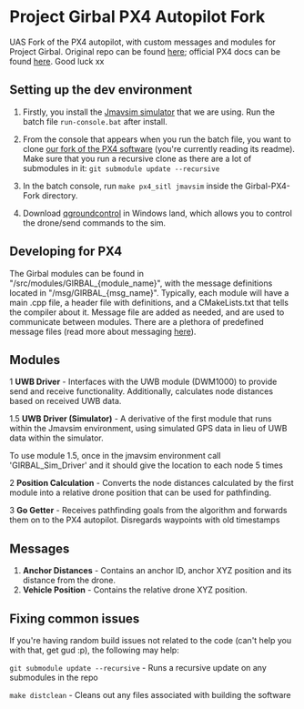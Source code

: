 # Project Girbal PX4 Autopilot Fork

UAS Fork of the PX4 autopilot, with custom messages and modules for Project Girbal. Original repo can be found [here](https://github.com/PX4/PX4-Autopilot); official PX4 docs can be found [here](https://docs.px4.io/master/en/). Good luck xx

## Setting up the dev environment
1. Firstly, you install the [Jmavsim simulator](https://docs.px4.io/master/en/dev_setup/dev_env_windows_cygwin.html) that we are using. Run the batch file `run-console.bat` after install. 

2. From the console that appears when you run the batch file, you want to clone [our fork of the PX4 software](https://github.com/MonashUAS/Girbal-PX4-Fork) (you're currently reading its readme). Make sure that you run a recursive clone as there are a lot of submodules in it: `git submodule update --recursive`

3. In the batch console, run `make px4_sitl jmavsim` inside the Girbal-PX4-Fork directory. 

4. Download [qgroundcontrol](https://docs.qgroundcontrol.com/master/en/releases/daily_builds.html) in Windows land, which allows you to control the drone/send commands to the sim.

## Developing for PX4
The Girbal modules can be found in "/src/modules/GIRBAL_{module_name}", with the message definitions located in "/msg/GIRBAL_{msg_name}". Typically, each module will have a main .cpp file, a header file with definitions, and a CMakeLists.txt that tells the compiler about it. Message file are added as needed, and are used to communicate between modules. There are a plethora of predefined message files (read more about messaging [here](https://docs.px4.io/master/en/middleware/uorb.html)). 

## Modules
1 <b>UWB Driver</b> - Interfaces with the UWB module (DWM1000) to provide send and receive functionality. Additionally, calculates node distances based on received UWB data. 

1.5 <b>UWB Driver (Simulator)</b>  - A derivative of the first module that runs within the Jmavsim environment, using simulated GPS data in lieu of UWB data within the simulator.

To use module 1.5, once in the jmavsim environment call 'GIRBAL_Sim_Driver' and it should give the location to each node 5 times

2 <b>Position Calculation</b>  - Converts the node distances calculated by the first module into a relative drone position that can be used for pathfinding.

3 <b>Go Getter</b>  - Receives pathfinding goals from the algorithm and forwards them on to the PX4 autopilot. Disregards waypoints with old timestamps

## Messages
1. <b>Anchor Distances</b> - Contains an anchor ID, anchor XYZ position and its distance from the drone.
2. <b>Vehicle Position</b> - Contains the relative drone XYZ position.

## Fixing common issues
If you're having random build issues not related to the code (can't help you with that, get gud :p), the following may help:

`git submodule update --recursive` - Runs a recursive update on any submodules in the repo

`make distclean` - Cleans out any files associated with building the software
